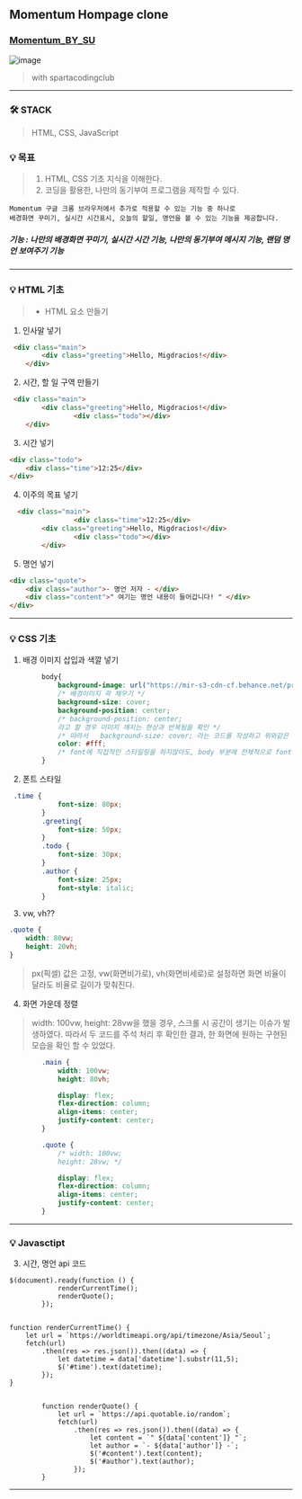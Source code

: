 ## Momentum Hompage clone

### [Momentum_BY_SU](https://oiosu.github.io/Motivational-Homepage/)

![image](https://user-images.githubusercontent.com/99783474/201279269-11e27ca3-bd3f-48eb-80c0-72368e2f73f0.png)




> with spartacodingclub

---

### 🛠 STACK
> HTML, CSS, JavaScript


### 💡 목표 
> 1. HTML, CSS 기초 지식을 이해한다. 
> 2. 코딩을 활용한, 나만의 동기부여 프로그램을 제작할 수 있다. 

    Momentum 구글 크롬 브라우저에서 추가로 적용할 수 있는 기능 중 하나로 
    배경화면 꾸미기, 실시간 시간표시, 오늘의 할일, 명언을 볼 수 있는 기능을 제공합니다. 
    
##### 기능 :  나만의 배경화면 꾸미기, 실시간 시간 기능, 나만의 동기부여 메시지 기능, 랜덤 명언 보여주기 기능


---

### 💡 HTML 기초 
> * HTML 요소 만들기 
1. 인사말 넣기 
``` html
 <div class="main">
        <div class="greeting">Hello, Migdracios!</div>
    </div>
```

2. 시간, 할 일 구역 만들기 
```html 
 <div class="main">
        <div class="greeting">Hello, Migdracios!</div>
				<div class="todo"></div>
    </div>
```

3. 시간 넣기 
```html
<div class="todo">
	<div class="time">12:25</div>
</div>
```

4. 이주의 목표 넣기 
```html
  <div class="main">
				<div class="time">12:25</div>
        <div class="greeting">Hello, Migdracios!</div>
				<div class="todo"></div>
		</div>
```

5. 명언 넣기 
```html 
<div class="quote">
	<div class="author">- 명언 저자 - </div>
	<div class="content">" 여기는 명언 내용이 들어갑니다! " </div>
</div>
```

---


### 💡 CSS 기초 

1. 배경 이미지 삽입과 색깔 넣기  
```css
        body{
            background-image: url("https://mir-s3-cdn-cf.behance.net/project_modules/1400/e6f371148022401.62cdd9fb8ba9d.jpg");
            /* 배경이미지 곽 채우기 */
            background-size: cover;
            background-position: center;
            /* background-position: center; 
            라고 할 경우 이미지 깨지는 현상과 반복됨을 확인 */
            /* 따라서   background-size: cover; 라는 코드를 작성하고 위와같은 이슈 해결함*/
            color: #fff;
            /* font에 직접적인 스타일링을 하지않아도, body 부분에 전체적으로 font 색깔을 지정해 줄 수 있다. */
        }
```

2. 폰트 스타일 
```css
 .time {
            font-size: 80px;
        }
        .greeting{
            font-size: 50px;
        }
        .todo {
            font-size: 30px;
        }
        .author {
            font-size: 25px;
            font-style: italic;
        }
```

3. vw, vh??
```css
.quote {
	width: 80vw;
	height: 20vh;
}
```
> px(픽셀) 값은 고정, vw(화면비가로), vh(화면비세로)로 설정하면 화면 비율이 달라도 비율로 길이가 맞춰진다. 


4. 화면 가운데 정렬
>  width: 100vw, height: 28vw을 했을 경우, 스크롤 시 공간이 생기는 이슈가 발생하였다. 따라서 두 코드를 주석 처리 후 확인한 결과, 
한 화면에 원하는 구현된 모습을 확인 할 수 있었다. 

```css
        .main {
            width: 100vw;
            height: 80vh;

            display: flex;
            flex-direction: column;
            align-items: center;
            justify-content: center;
        }

        .quote {
            /* width: 100vw;
            height: 28vw; */

            display: flex;
            flex-direction: column;
            align-items: center;
            justify-content: center;
        }
```

---


### 💡 Javasctipt
3. 시간, 명언 api 코드 
```Javasctipt
$(document).ready(function () {
            renderCurrentTime();
            renderQuote();
        });


function renderCurrentTime() {
    let url = `https://worldtimeapi.org/api/timezone/Asia/Seoul`;
    fetch(url)
        .then(res => res.json()).then((data) => {
            let datetime = data['datetime'].substr(11,5);
            $('#time').text(datetime);
        });
}


        function renderQuote() {
            let url = `https://api.quotable.io/random`;
            fetch(url)
                .then(res => res.json()).then((data) => {
                    let content = `" ${data['content']} "`;
                    let author = `- ${data['author']} -`;
                    $('#content').text(content);
                    $('#author').text(author);
                });
        }
```

---


